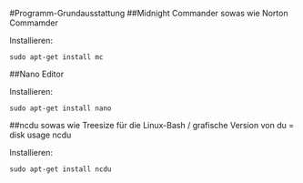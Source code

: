 #Programm-Grundausstattung
##Midnight Commander
sowas wie Norton Commamder

Installieren:

    sudo apt-get install mc
 
##Nano
Editor

Installieren:

    sudo apt-get install nano
 
##ncdu
sowas wie Treesize für die Linux-Bash / grafische Version von du = disk usage
    ncdu

Installieren:

    sudo apt-get install ncdu
 
